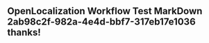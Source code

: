 <properties
ms.topic="hero-topic"
ms.test1="hero-topic"
ms.test2="test"/>

## OpenLocalization Workflow Test MarkDown 2ab98c2f-982a-4e4d-bbf7-317eb17e1036 thanks!
